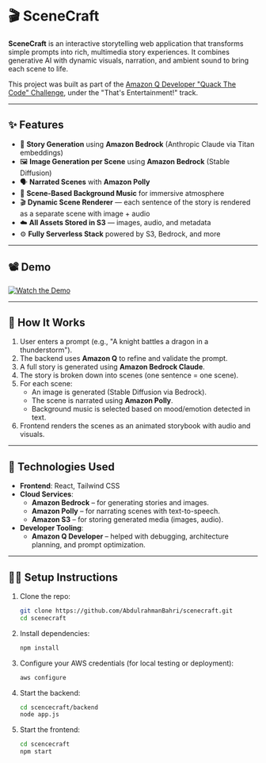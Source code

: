 # 🎬 SceneCraft

**SceneCraft** is an interactive storytelling web application that transforms simple prompts into rich, multimedia story experiences. It combines generative AI with dynamic visuals, narration, and ambient sound to bring each scene to life.

This project was built as part of the [Amazon Q Developer "Quack The Code" Challenge](https://dev.to/challenges/aws-amazon-q-v2025-04-30), under the "That's Entertainment!" track.

---

## ✨ Features

- 🧠 **Story Generation** using **Amazon Bedrock** (Anthropic Claude via Titan embeddings)
- 🖼️ **Image Generation per Scene** using **Amazon Bedrock** (Stable Diffusion)
- 🗣️ **Narrated Scenes** with **Amazon Polly**
- 🎵 **Scene-Based Background Music** for immersive atmosphere
- 🎬 **Dynamic Scene Renderer** — each sentence of the story is rendered as a separate scene with image + audio
- ☁️ **All Assets Stored in S3** — images, audio, and metadata
- ⚙️ **Fully Serverless Stack** powered by S3, Bedrock, and more

---

## 📽️ Demo

[![Watch the Demo](https://img.shields.io/badge/🎥-Click%20to%20watch%20demo-blue?logo=youtube)](https://drive.google.com/file/d/1H0zNjQ8SaRXI1uy1aIOfAkVLYnRCYDPX/view?usp=drive_link)

---

## 🧠 How It Works

1. User enters a prompt (e.g., "A knight battles a dragon in a thunderstorm").
2. The backend uses **Amazon Q** to refine and validate the prompt.
3. A full story is generated using **Amazon Bedrock Claude**.
4. The story is broken down into scenes (one sentence = one scene).
5. For each scene:
   - An image is generated (Stable Diffusion via Bedrock).
   - The scene is narrated using **Amazon Polly**.
   - Background music is selected based on mood/emotion detected in text.
6. Frontend renders the scenes as an animated storybook with audio and visuals.

---

## 🧰 Technologies Used

- **Frontend**: React, Tailwind CSS
- **Cloud Services**:
  - **Amazon Bedrock** – for generating stories and images.
  - **Amazon Polly** – for narrating scenes with text-to-speech.
  - **Amazon S3** – for storing generated media (images, audio).
- **Developer Tooling**:
  - **Amazon Q Developer** – helped with debugging, architecture planning, and prompt optimization.

---

## 🧑‍💻 Setup Instructions

1. Clone the repo:
   ```bash
   git clone https://github.com/AbdulrahmanBahri/scenecraft.git
   cd scenecraft

2. Install dependencies:
   ```bash
   npm install

3. Configure your AWS credentials (for local testing or deployment):
   ```bash
   aws configure

4. Start the backend:
   ```bash
   cd scencecraft/backend
   node app.js

5. Start the frontend:
   ```bash
   cd scencecraft
   npm start
